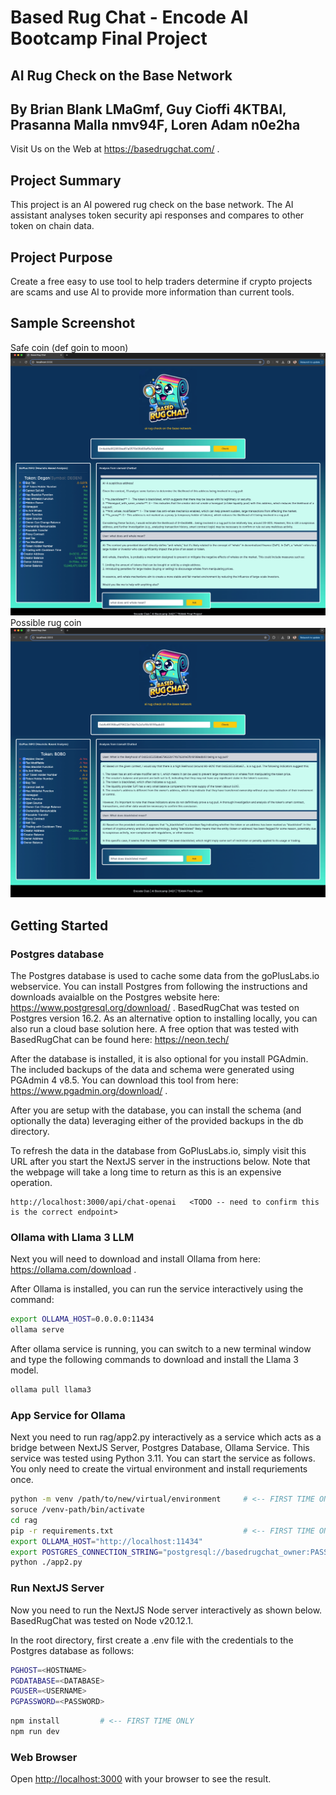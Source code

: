 # Based Rug Chat - Encode AI Bootcamp Final Project 
## AI Rug Check on the Base Network
## By Brian Blank LMaGmf, Guy Cioffi 4KTBAl, Prasanna Malla nmv94F, Loren Adam n0e2ha

Visit Us on the Web at  https://basedrugchat.com/ .

## Project Summary
This project is an AI powered rug check on the base network. The AI assistant analyses token security api responses and compares to other token on chain data. 

## Project Purpose
Create a free easy to use tool to help traders determine if crypto projects are scams and use AI to provide more information than current tools.

## Sample Screenshot
Safe coin (def goin to moon)
![alt text](image-2.png)
Possible rug coin
![alt text](image-1.png)

## Getting Started

### Postgres database

The Postgres database is used to cache some data from the goPlusLabs.io webservice.  You can install Postgres from following the instructions and downloads avaialble on the Postgres website here: https://www.postgresql.org/download/ .  BasedRugChat was tested on Postgres version 16.2.  As an alternative option to installing locally, you can also run a cloud base solution here.  A free option that was tested with BasedRugChat can be found here: https://neon.tech/

After the database is installed, it is also optional for you install PGAdmin.  The included backups of the data and schema were generated using PGAdmin 4 v8.5.  You can download this tool from here: https://www.pgadmin.org/download/ .

After you are setup with the database, you can install the schema (and optionally the data) leveraging either of the provided backups in the db directory.

To refresh the data in the database from GoPlusLabs.io, simply visit this URL after you start the NextJS server in the instructions below.  Note that the webpage will take a long time to return as this is an expensive operation.

    http://localhost:3000/api/chat-openai   <TODO -- need to confirm this is the correct endpoint>

### Ollama with Llama 3 LLM

Next you will need to download and install Ollama from here: https://ollama.com/download .

After Ollama is installed, you can run the service interactively using the command:

```bash
export OLLAMA_HOST=0.0.0.0:11434
ollama serve
```

After ollama service is running, you can switch to a new terminal window and type the following commands to download and install the Llama 3 model.

```bash
ollama pull llama3
```

### App Service for Ollama

Next you need to run rag/app2.py interactively as a service which acts as a bridge between NextJS Server, Postgres Database, Ollama Service.  This service was tested using Python 3.11.  You can start the service as follows.  You only need to create the virtual environment and install requriements once.

```bash
python -m venv /path/to/new/virtual/environment     # <-- FIRST TIME ONLY
soruce /venv-path/bin/activate
cd rag
pip -r requirements.txt                             # <-- FIRST TIME ONLY
export OLLAMA_HOST="http://localhost:11434"
export POSTGRES_CONNECTION_STRING="postgresql://basedrugchat_owner:PASSWORD@POSTGRES-HOSTNAME/basedrugchat?sslmode=require"
python ./app2.py
```

### Run NextJS Server

Now you need to run the NextJS Node server interactively as shown below.  BasedRugChat was tested on Node v20.12.1.

In the root directory, first create a .env file with the credentials to the Postgres database as follows:

```bash
PGHOST=<HOSTNAME>
PGDATABASE=<DATABASE>
PGUSER=<USERNAME>
PGPASSWORD=<PASSWORD>
```

```bash
npm install         # <-- FIRST TIME ONLY
npm run dev
```

### Web Browser

Open [http://localhost:3000](http://localhost:3000) with your browser to see the result.


